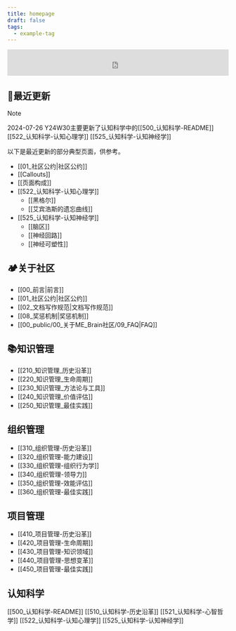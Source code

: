 ```yaml
---
title: homepage
draft: false
tags:
  - example-tag
---
```

<iframe id="embed_dom" name="embed_dom" frameborder="0" style="display:block;width:100%; height:60px;" src="https://cn.widgetstore.net/view/index.html?q=5b049cc8622189440f31d6307d40e568.8212c3bc6655742f01d6ea8a2ee15a73"></iframe>

## 📢最近更新

> [!NOTE]
> 2024-07-26 Y24W30主要更新了认知科学中的[[500_认知科学-README]] [[522_认知科学-认知心理学]] [[525_认知科学-认知神经学]]
> 
> 以下是最近更新的部分典型页面，供参考。

- [[01_社区公约|社区公约]]
- [[Callouts]]
- [[页面构成]]
- [[522_认知科学-认知心理学]]
	- [[黑格尔]]
	- [[艾宾浩斯的遗忘曲线]]
- [[525_认知科学-认知神经学]]
	- [[脑区]]
	- [[神经回路]]
	- [[神经可塑性]]
## 🏕关于社区

- [[00_前言|前言]]
- [[01_社区公约|社区公约]]
- [[02_文档写作规范|文档写作规范]]
- [[08_奖惩机制|奖惩机制]]
- [[00_public/00_关于ME_Brain社区/09_FAQ|FAQ]]
## 📚知识管理

- [[210_知识管理_历史沿革]]
- [[220_知识管理_生命周期]]
- [[230_知识管理_方法论与工具]]
- [[240_知识管理_价值评估]]
- [[250_知识管理_最佳实践]]
## 组织管理

- [[310_组织管理-历史沿革]]
- [[320_组织管理-能力建设]]
- [[330_组织管理-组织行为学]]
- [[340_组织管理-领导力]]
- [[350_组织管理-效能评估]]
- [[360_组织管理-最佳实践]]
## 项目管理

- [[410_项目管理-历史沿革]]
- [[420_项目管理-生命周期]]
- [[430_项目管理-知识领域]]
- [[440_项目管理-思想变革]]
- [[450_项目管理-最佳实践]]
## 认知科学

[[500_认知科学-README]]
[[510_认知科学-历史沿革]]
[[521_认知科学-心智哲学]]
[[522_认知科学-认知心理学]]
[[525_认知科学-认知神经学]]
